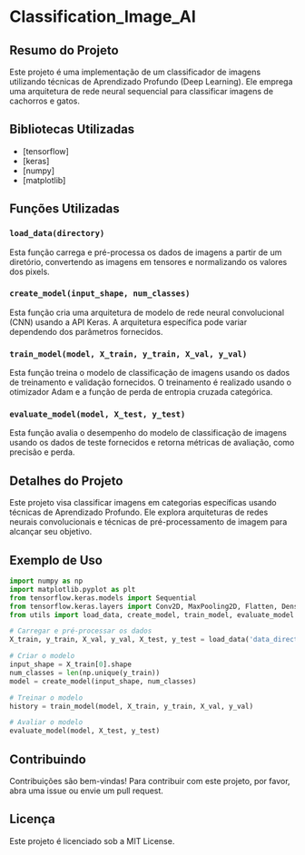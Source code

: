 # Classification_Image_AI

## Resumo do Projeto

Este projeto é uma implementação de um classificador de imagens utilizando técnicas de Aprendizado Profundo (Deep Learning). Ele emprega uma arquitetura de rede neural sequencial para classificar imagens de cachorros e gatos.

## Bibliotecas Utilizadas

- [tensorflow]
- [keras]
- [numpy]
- [matplotlib]

## Funções Utilizadas

### `load_data(directory)`
Esta função carrega e pré-processa os dados de imagens a partir de um diretório, convertendo as imagens em tensores e normalizando os valores dos pixels.

### `create_model(input_shape, num_classes)`
Esta função cria uma arquitetura de modelo de rede neural convolucional (CNN) usando a API Keras. A arquitetura específica pode variar dependendo dos parâmetros fornecidos.

### `train_model(model, X_train, y_train, X_val, y_val)`
Esta função treina o modelo de classificação de imagens usando os dados de treinamento e validação fornecidos. O treinamento é realizado usando o otimizador Adam e a função de perda de entropia cruzada categórica.

### `evaluate_model(model, X_test, y_test)`
Esta função avalia o desempenho do modelo de classificação de imagens usando os dados de teste fornecidos e retorna métricas de avaliação, como precisão e perda.

## Detalhes do Projeto

Este projeto visa classificar imagens em categorias específicas usando técnicas de Aprendizado Profundo. Ele explora arquiteturas de redes neurais convolucionais e técnicas de pré-processamento de imagem para alcançar seu objetivo.

## Exemplo de Uso

```python
import numpy as np
import matplotlib.pyplot as plt
from tensorflow.keras.models import Sequential
from tensorflow.keras.layers import Conv2D, MaxPooling2D, Flatten, Dense
from utils import load_data, create_model, train_model, evaluate_model

# Carregar e pré-processar os dados
X_train, y_train, X_val, y_val, X_test, y_test = load_data('data_directory')

# Criar o modelo
input_shape = X_train[0].shape
num_classes = len(np.unique(y_train))
model = create_model(input_shape, num_classes)

# Treinar o modelo
history = train_model(model, X_train, y_train, X_val, y_val)

# Avaliar o modelo
evaluate_model(model, X_test, y_test)
```
## Contribuindo
Contribuições são bem-vindas! Para contribuir com este projeto, por favor, abra uma issue ou envie um pull request.

## Licença
Este projeto é licenciado sob a MIT License.

